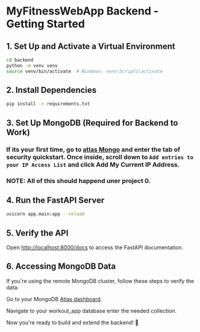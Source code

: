 # MyFitnessWebApp Backend - Getting Started

## 1. Set Up and Activate a Virtual Environment

```bash
cd backend
python -m venv venv
source venv/bin/activate  # Windows: venv\Scripts\activate
```

## 2. Install Dependencies

```bash
pip install -r requirements.txt
```

## 3. Set Up MongoDB (Required for Backend to Work)
### If its your first time, go to [atlas Mongo](https://cloud.mongodb.com/v2/67e6b4e83a7e692ce4f84747#/setup/access) and enter the tab of security quickstart. Once inside, scroll down to `Add entries to your IP Access List` and click Add My Current IP Address.
### NOTE: All of this should happend uner project 0.

 
## 4. Run the FastAPI Server

```bash
uvicorn app.main:app --reload
```

## 5. Verify the API
Open [http://localhost:8000/docs](http://localhost:8000/docs) to access the FastAPI documentation.

## 6.  Accessing MongoDB Data
If you're using the remote MongoDB cluster, follow these steps to verify the data:

Go to your MongoDB [Atlas dashboard](https://cloud.mongodb.com/v2/67e6b4e83a7e692ce4f84747#/overview).

Navigate to your workout_app database enter the needed collection.


Now you're ready to build and extend the backend! 🚀

